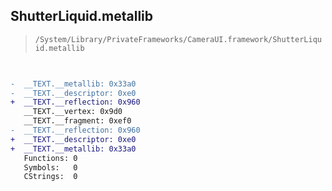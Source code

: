 ## ShutterLiquid.metallib

> `/System/Library/PrivateFrameworks/CameraUI.framework/ShutterLiquid.metallib`

```diff

 
-  __TEXT.__metallib: 0x33a0
-  __TEXT.__descriptor: 0xe0
+  __TEXT.__reflection: 0x960
   __TEXT.__vertex: 0x9d0
   __TEXT.__fragment: 0xef0
-  __TEXT.__reflection: 0x960
+  __TEXT.__descriptor: 0xe0
+  __TEXT.__metallib: 0x33a0
   Functions: 0
   Symbols:   0
   CStrings:  0

```

